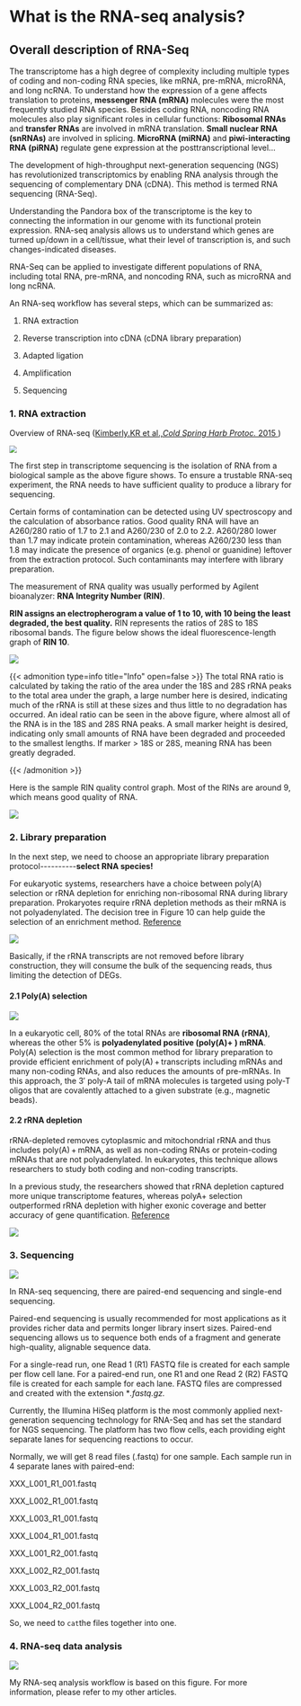 # What is the RNA-seq analysis?


## Overall description of RNA-Seq

  The transcriptome has a high degree of complexity including multiple types of coding and non-coding RNA species, like mRNA, pre-mRNA, microRNA, and long ncRNA. To understand how the expression of a gene affects translation to proteins, **messenger RNA (mRNA)** molecules were the most frequently studied RNA species. Besides coding RNA, noncoding RNA molecules also play significant roles in cellular functions: **Ribosomal RNAs** and **transfer RNAs** are involved in mRNA translation. **Small nuclear RNA (snRNAs)** are involved in splicing.  **MicroRNA (miRNA)** and **piwi-interacting RNA (piRNA)** regulate gene expression at the posttranscriptional level...

  The development of high-throughput next-generation sequencing (NGS) has revolutionized transcriptomics by enabling RNA analysis through the sequencing of complementary DNA (cDNA). This method is termed RNA sequencing (RNA-Seq). 

  Understanding the Pandora box of the transcriptome is the key to connecting the information in our genome with its functional protein expression. RNA-seq analysis allows us to understand which genes are turned up/down in a cell/tissue, what their level of transcription is, and such changes-indicated diseases. 

  RNA-Seq can be applied to investigate different populations of RNA, including total RNA, pre-mRNA, and noncoding RNA, such as microRNA and long ncRNA.

  An RNA-seq workflow has several steps, which can be summarized as:

1. RNA extraction

2. Reverse transcription into cDNA (cDNA library preparation)

3. Adapted ligation

4. Amplification

5. Sequencing

   

### 1. RNA extraction

  Overview of RNA-seq ([Kimberly.KR et al.,*Cold Spring Harb Protoc.* 2015 ](https://www.ncbi.nlm.nih.gov/pmc/articles/PMC4863231/))

<img src="https://s2.loli.net/2022/05/17/LDMnXhx8koCAy3p.jpg" style="zoom:80%;" />

  The first step in transcriptome sequencing is the isolation of RNA from a biological sample as the above figure shows. To ensure a trustable RNA-seq experiment, the RNA needs to have sufficient quality to produce a library for sequencing.  

  Certain forms of contamination can be detected using UV spectroscopy and the calculation of absorbance ratios. Good quality RNA will have an A260/280 ratio of 1.7 to 2.1 and A260/230 of 2.0 to 2.2. A260/280 lower than 1.7 may indicate protein contamination, whereas A260/230 less than 1.8 may indicate the presence of organics (e.g. phenol or guanidine) leftover from the extraction protocol. Such contaminants may interfere with library preparation.

  The measurement of RNA quality was usually performed by Agilent bioanalyzer: **RNA Integrity Number (RIN)**. 

  **RIN assigns an electropherogram a value of 1 to 10, with 10 being the least degraded, the best quality.** RIN represents the ratios of 28S to 18S ribosomal bands. The figure below shows the ideal fluorescence-length graph of **RIN 10**. 

![](https://s2.loli.net/2022/05/17/cuLpQjKeX4vWTDs.png)

{{< admonition type=info title="Info" open=false >}}
The total RNA ratio is calculated by taking the ratio of the area under the 18S and 28S rRNA peaks to the total area under the graph, a large number here is desired, indicating much of the rRNA is still at these sizes and thus little to no degradation has occurred. An ideal ratio can be seen in the above figure, where almost all of the RNA is in the 18S and 28S RNA peaks. A small marker height is desired, indicating only small amounts of RNA have been degraded and proceeded to the smallest lengths. If marker > 18S or 28S, meaning RNA has been greatly degraded. 

{{< /admonition >}}

  Here is the sample RIN quality control graph. Most of the RINs are around 9, which means good quality of RNA. 

![](https://s2.loli.net/2022/05/17/9rvaUBdRm5HycjC.png)

### 2. Library preparation

  In the next step, we need to choose an appropriate library preparation protocol----------**select RNA species!**

  For eukaryotic systems, researchers have a choice between poly(A) selection or rRNA depletion for enriching non-ribosomal RNA during library preparation. Prokaryotes require rRNA depletion methods as their mRNA is not polyadenylated. The decision tree in Figure 10 can help guide the selection of an enrichment method. [Reference](https://web.genewiz.com/hubfs/NGS/RNA-Seq/RNA-Seq%20eBook/NGS_RNA-Seq_eBook_US_Jul27_2020.pdf)

![](https://s2.loli.net/2022/05/17/NTY19W5PXnDiZAH.png)

  Basically, if the rRNA transcripts are not removed before library construction, they will consume the bulk of the sequencing reads, thus limiting the detection of DEGs. 

#### 2.1 Poly(A) selection

![](https://s2.loli.net/2022/05/18/hiy9HF2RVEJ8k6o.png)

  In a eukaryotic cell, 80% of the total RNAs are **ribosomal RNA (rRNA)**, whereas the other 5% is **polyadenylated positive (poly(A)+ ) mRNA**. Poly(A) selection is the most common method for library preparation to provide efficient enrichment of poly(A) + transcripts including mRNAs and many non-coding RNAs, and also reduces the amounts of pre-mRNAs. In this approach, the 3′ poly-A tail of mRNA molecules is targeted using poly-T oligos that are covalently attached to a given substrate (e.g., magnetic beads). 

#### 2.2 rRNA depletion

  rRNA-depleted removes cytoplasmic and mitochondrial rRNA and thus includes poly(A) + mRNA, as well as non-coding RNAs or protein-coding mRNAs that are not polyadenylated. In eukaryotes, this technique allows researchers to study both coding and non-coding transcripts. 

  In a previous study, the researchers showed that rRNA depletion captured more unique transcriptome features, whereas polyA+ selection outperformed rRNA depletion with higher exonic coverage and better accuracy of gene quantification. [Reference](https://www.nature.com/articles/s41598-018-23226-4#Sec1)

![](https://s2.loli.net/2022/05/18/aC7RhH3AQT19XkS.png)

### 3. Sequencing



![](https://s2.loli.net/2022/05/19/bYvAC8VoNaIk1EB.jpg)

In RNA-seq sequencing, there are paired-end sequencing and single-end sequencing. 

Paired-end sequencing is usually recommended for most applications as it provides richer data and permits longer library insert sizes. Paired-end sequencing allows us to sequence both ends of a fragment and generate high-quality, alignable sequence data.  

For a single-read run, one Read 1 (R1) FASTQ file is created for each sample per flow cell lane. For a paired-end run, one R1 and one Read 2 (R2) FASTQ file is created for each sample for each lane. FASTQ files are compressed and created with the extension **.fastq.gz.*

Currently, the Illumina HiSeq platform is the most commonly applied next-generation sequencing technology for RNA-Seq and has set the standard for NGS sequencing. The platform has two flow cells, each providing eight separate lanes for sequencing reactions to occur. 

Normally, we will get 8 read files (.fastq) for one sample. Each sample run in 4 separate lanes with paired-end:

XXX_L001_R1_001.fastq

XXX_L002_R1_001.fastq

XXX_L003_R1_001.fastq

XXX_L004_R1_001.fastq

XXX_L001_R2_001.fastq

XXX_L002_R2_001.fastq

XXX_L003_R2_001.fastq

XXX_L004_R2_001.fastq

So, we need to `cat`the files together into one. 

### 4. RNA-seq data analysis

![](https://s2.loli.net/2022/05/19/IxYKP2uh3QFA7eC.png)

My RNA-seq analysis workflow is based on this figure. For more information, please refer to my other articles.
